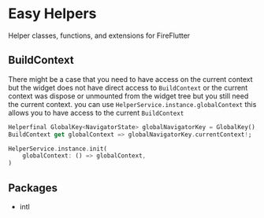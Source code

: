 # Easy Helpers


Helper classes, functions, and extensions for FireFlutter

## BuildContext
There might be a  case that you need to have access on the current context but  the widget does not have direct access to `BuildContext` or the current context was dispose or unmounted from the widget tree but you still need the current context. you can use `HelperService.instance.globalContext` this allows you to have access to the current `BuildContext`

```dart
Helperfinal GlobalKey<NavigatorState> globalNavigatorKey = GlobalKey();
BuildContext get globalContext => globalNavigatorKey.currentContext!;

HelperService.instance.init(
    globalContext: () => globalContext,
)
```

## Packages
- intl
